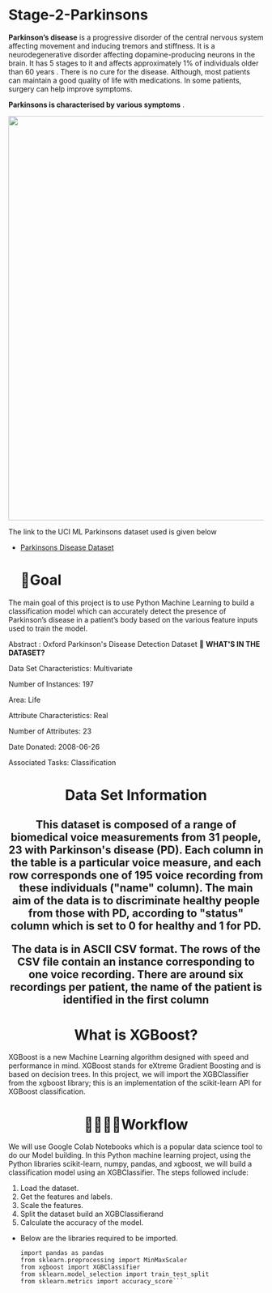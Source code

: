 # Stage-2-Parkinsons
**Parkinson’s disease** is a progressive disorder of the central nervous system affecting movement and inducing tremors and stiffness. It is a neurodegenerative disorder affecting dopamine-producing neurons in the brain. It has 5 stages to it and affects approximately 1% of individuals older than 60 years . There is no cure for the disease. Although, most patients can maintain a good quality of life with medications. In some patients, surgery can help improve symptoms. 

**Parkinsons is characterised  by various symptoms** .
<p align="center">
<img src="https://user-images.githubusercontent.com/68779543/138735867-52693f6d-d427-4ce9-8b9a-fc7589de27ea.png" width="799" heigth="805">


The link to the UCI ML Parkinsons dataset used is given below 
* [Parkinsons Disease Dataset ](https://archive.ics.uci.edu/ml/machine-learning-databases/parkinsons/)

  # 📌Goal
The main goal of this project is to use Python Machine Learning to build a classification model which can accurately detect the presence of Parkinson’s disease in a patient’s body based on the various feature inputs used to train the model.
  
 Abstract : Oxford Parkinson's Disease Detection Dataset
🚀 **WHAT'S IN THE DATASET?**

  Data Set Characteristics: Multivariate

  Number of Instances: 197

  Area: Life

  Attribute Characteristics: Real
  

  Number of Attributes: 23

  Date Donated: 2008-06-26

  Associated Tasks: Classification
  
  <h1 align="center"> Data Set Information</h1>
  
  <h2 align="center"> This dataset is composed of a range of biomedical voice measurements from 
31 people, 23 with Parkinson's disease (PD). Each column in the table is a 
particular voice measure, and each row corresponds one of 195 voice 
recording from these individuals ("name" column). The main aim of the data 
is to discriminate healthy people from those with PD, according to "status" 
column which is set to 0 for healthy and 1 for PD.

The data is in ASCII CSV format. The rows of the CSV file contain an 
instance corresponding to one voice recording. There are around six 
recordings per patient, the name of the patient is identified in the first 
column</h2>

<h1 align="center"> What is XGBoost?</h1>

XGBoost is a new Machine Learning algorithm designed with speed and performance in mind. XGBoost stands for eXtreme Gradient Boosting and is based on decision trees. In this project, we will import the XGBClassifier from the xgboost library; this is an implementation of the scikit-learn API for XGBoost classification.

<h1 align="center"> 👩‍🔬👩‍💻Workflow </h1>

We will use Google Colab Notebooks which is a popular data science tool to do our Model building. In this Python machine learning project, using the Python libraries scikit-learn, numpy, pandas, and xgboost, we will build a classification model using an XGBClassifier. The steps followed include: 

1. Load the dataset. 
2. Get the features and labels. 
3. Scale the features. 
4. Split the dataset build an XGBClassifierand
5. Calculate the accuracy of the model.


* Below are the libraries required to be imported.

  ```
  import pandas as pandas
  from sklearn.preprocessing import MinMaxScaler
  from xgboost import XGBClassifier
  from sklearn.model_selection import train_test_split
  from sklearn.metrics import accuracy_score```
